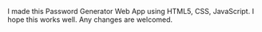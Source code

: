 I made this Password Generator Web App using HTML5, CSS, JavaScript. I hope this works well. 
Any changes are welcomed.